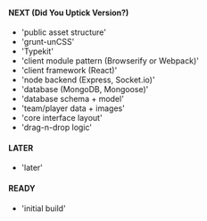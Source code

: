 #### NEXT (Did You Uptick Version?)
- 'public asset structure'
- 'grunt-unCSS'
- 'Typekit'
- 'client module pattern (Browserify or Webpack)'
- 'client framework (React)'
- 'node backend (Express, Socket.io)'
- 'database (MongoDB, Mongoose)'
- 'database schema + model'
- 'team/player data + images'
- 'core interface layout'
- 'drag-n-drop logic'


#### LATER
- 'later'


#### READY
- 'initial build'
